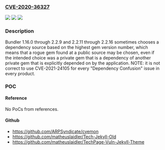 ### [CVE-2020-36327](https://cve.mitre.org/cgi-bin/cvename.cgi?name=CVE-2020-36327)
![](https://img.shields.io/static/v1?label=Product&message=n%2Fa&color=blue)
![](https://img.shields.io/static/v1?label=Version&message=n%2Fa&color=blue)
![](https://img.shields.io/static/v1?label=Vulnerability&message=n%2Fa&color=brighgreen)

### Description

Bundler 1.16.0 through 2.2.9 and 2.2.11 through 2.2.16 sometimes chooses a dependency source based on the highest gem version number, which means that a rogue gem found at a public source may be chosen, even if the intended choice was a private gem that is a dependency of another private gem that is explicitly depended on by the application. NOTE: it is not correct to use CVE-2021-24105 for every "Dependency Confusion" issue in every product.

### POC

#### Reference
No PoCs from references.

#### Github
- https://github.com/ARPSyndicate/cvemon
- https://github.com/matheuslaidler/Tech-Jekyll-Old
- https://github.com/matheuslaidler/TechPage-Vuln-Jekyll-Theme

